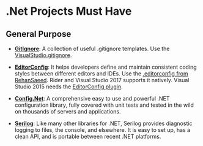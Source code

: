 # .Net Projects Must Have

## General Purpose

* [**GitIgnore**](https://github.com/github/gitignore):
  A collection of useful .gitignore templates. Use the [VisualStudio.gitignore](https://github.com/github/gitignore/blob/master/VisualStudio.gitignore).

* [**EditorConfig**](https://editorconfig.org/):
  It helps developers define and maintain consistent coding styles between different editors and IDEs. Use the [.editorconfig from RehanSaeed](https://github.com/RehanSaeed/EditorConfig).
  Rider and Visual Studio 2017 supports it natively. Visual Studio 2015 needs the [EditorConfig plugin](https://marketplace.visualstudio.com/items?itemName=EditorConfigTeam.EditorConfig).

* [**Config.Net**](https://github.com/aloneguid/config):
  A comprehensive easy to use and powerful .NET configuration library, fully covered with unit tests and tested in the wild on thousands of servers and applications.

* [**Serilog**](https://serilog.net/):
  Like many other libraries for .NET, Serilog provides diagnostic logging to files, the console, and elsewhere. It is easy to set up, has a clean API, and is portable between recent .NET platforms.
